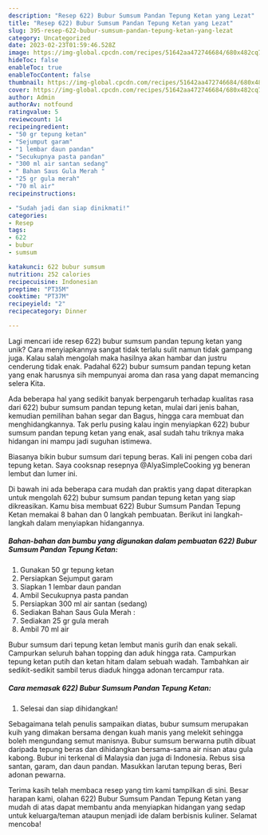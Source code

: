 ```yaml
---
description: "Resep 622) Bubur Sumsum Pandan Tepung Ketan yang Lezat"
title: "Resep 622) Bubur Sumsum Pandan Tepung Ketan yang Lezat"
slug: 395-resep-622-bubur-sumsum-pandan-tepung-ketan-yang-lezat
category: Uncategorized
date: 2023-02-23T01:59:46.528Z
image: https://img-global.cpcdn.com/recipes/51642aa472746684/680x482cq70/622-bubur-sumsum-pandan-tepung-ketan-foto-resep-utama.jpg
hideToc: false
enableToc: true
enableTocContent: false
thumbnail: https://img-global.cpcdn.com/recipes/51642aa472746684/680x482cq70/622-bubur-sumsum-pandan-tepung-ketan-foto-resep-utama.jpg
cover: https://img-global.cpcdn.com/recipes/51642aa472746684/680x482cq70/622-bubur-sumsum-pandan-tepung-ketan-foto-resep-utama.jpg
author: Admin
authorAv: notfound
ratingvalue: 5
reviewcount: 14
recipeingredient:
- "50 gr tepung ketan"
- "Sejumput garam"
- "1 lembar daun pandan"
- "Secukupnya pasta pandan"
- "300 ml air santan sedang"
- " Bahan Saus Gula Merah "
- "25 gr gula merah"
- "70 ml air"
recipeinstructions:

- "Sudah jadi dan siap dinikmati!"
categories:
- Resep
tags:
- 622
- bubur
- sumsum

katakunci: 622 bubur sumsum 
nutrition: 252 calories
recipecuisine: Indonesian
preptime: "PT35M"
cooktime: "PT37M"
recipeyield: "2"
recipecategory: Dinner

---
```





Lagi mencari ide resep 622) bubur sumsum pandan tepung ketan yang unik? Cara menyiapkannya sangat tidak terlalu sulit namun tidak gampang juga. Kalau salah mengolah maka hasilnya akan hambar dan justru cenderung tidak enak. Padahal 622) bubur sumsum pandan tepung ketan yang enak harusnya sih mempunyai aroma dan rasa yang dapat memancing selera Kita.





Ada beberapa hal yang sedikit banyak berpengaruh terhadap kualitas rasa dari 622) bubur sumsum pandan tepung ketan, mulai dari jenis bahan, kemudian pemilihan bahan segar dan Bagus, hingga cara membuat dan menghidangkannya. Tak perlu pusing kalau ingin menyiapkan 622) bubur sumsum pandan tepung ketan yang enak,      asal sudah tahu triknya maka hidangan ini mampu jadi suguhan istimewa.














Biasanya bikin bubur sumsum dari tepung beras. Kali ini pengen coba dari tepung ketan. Saya cooksnap resepnya @AlyaSimpleCooking yg beneran lembut dan lumer ini.






Di bawah ini ada beberapa cara mudah dan praktis yang dapat diterapkan untuk mengolah 622) bubur sumsum pandan tepung ketan yang siap dikreasikan. Kamu bisa membuat 622) Bubur Sumsum Pandan Tepung Ketan memakai 8 bahan dan 0 langkah pembuatan. Berikut ini langkah-langkah dalam menyiapkan hidangannya.

<!--inarticleads1-->

##### Bahan-bahan dan bumbu yang digunakan dalam pembuatan 622) Bubur Sumsum Pandan Tepung Ketan:

1. Gunakan 50 gr tepung ketan
1. Persiapkan Sejumput garam
1. Siapkan 1 lembar daun pandan
1. Ambil Secukupnya pasta pandan
1. Persiapkan 300 ml air santan (sedang)
1. Sediakan  Bahan Saus Gula Merah :
1. Sediakan 25 gr gula merah
1. Ambil 70 ml air


Bubur sumsum dari tepung ketan lembut manis gurih dan enak sekali. Campurkan seluruh bahan topping dan aduk hingga rata. Campurkan tepung ketan putih dan ketan hitam dalam sebuah wadah. Tambahkan air sedikit-sedikit sambil terus diaduk hingga adonan tercampur rata. 

<!--inarticleads2-->

##### Cara memasak 622) Bubur Sumsum Pandan Tepung Ketan:


1. Selesai dan siap dihidangkan!

Sebagaimana telah penulis sampaikan diatas, bubur sumsum merupakan kuih yang dimakan bersama dengan kuah manis yang melekit sehingga boleh mengundang semut manisnya. Bubur sumsum berwarna putih dibuat daripada tepung beras dan dihidangkan bersama-sama air nisan atau gula kabong. Bubur ini terkenal di Malaysia dan juga di Indonesia. Rebus sisa santan, garam, dan daun pandan. Masukkan larutan tepung beras, Beri adonan pewarna. 

Terima kasih telah membaca resep yang tim kami tampilkan di sini. Besar harapan kami, olahan 622) Bubur Sumsum Pandan Tepung Ketan yang mudah di atas dapat membantu anda menyiapkan hidangan yang sedap untuk keluarga/teman ataupun menjadi ide dalam berbisnis kuliner. Selamat mencoba!
